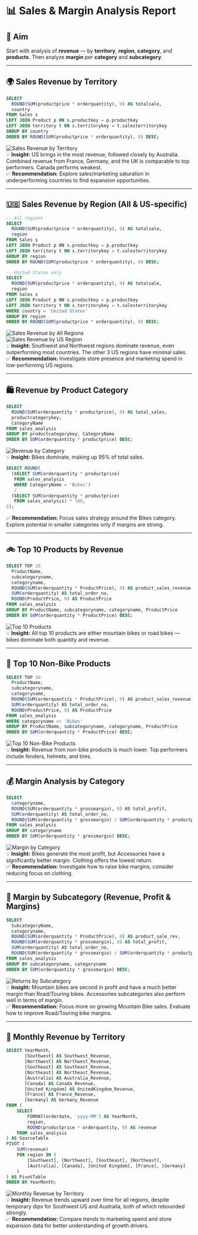 # 📊 Sales & Margin Analysis Report

## 🎯 Aim
Start with analysis of **revenue** — by **territory**, **region**, **category**, and **products**. Then analyze **margin** per **category** and **subcategory**.

---

## 🌍 Sales Revenue by Territory

```sql
SELECT 
  ROUND(SUM(productprice * orderquantity), 0) AS totalsale,
  country
FROM Sales s
LEFT JOIN Product p ON s.productkey = p.productkey
LEFT JOIN territory t ON s.territorykey = t.salesterritorykey
GROUP BY country
ORDER BY ROUND(SUM(productprice * orderquantity), 0) DESC;
```

![Sales Revenue by Territory](../Images/Sales_Revenue_by_Territory1.png)  
💡 **Insight:** US brings in the most revenue, followed closely by Australia. Combined revenue from France, Germany, and the UK is comparable to top performers. Canada performs weakest.  
✅ **Recommendation:** Explore sales/marketing saturation in underperforming countries to find expansion opportunities.

---

## 🇺🇸 Sales Revenue by Region (All & US-specific)

```sql
-- All regions
SELECT 
  ROUND(SUM(productprice * orderquantity), 0) AS totalsale,
  region
FROM Sales s
LEFT JOIN Product p ON s.productkey = p.productkey
LEFT JOIN territory t ON s.territorykey = t.salesterritorykey
GROUP BY region
ORDER BY ROUND(SUM(productprice * orderquantity), 0) DESC;
```

```sql
-- United States only
SELECT 
  ROUND(SUM(productprice * orderquantity), 0) AS totalsale,
  region
FROM Sales s
LEFT JOIN Product p ON s.productkey = p.productkey
LEFT JOIN territory t ON s.territorykey = t.salesterritorykey
WHERE country = 'United States'
GROUP BY region
ORDER BY ROUND(SUM(productprice * orderquantity), 0) DESC;
```

![Sales Revenue by All Regions](../Images/Sales_Revenue_by_All_Regions.png)  
![Sales Revenue by US Region](../Images/Sales_Revenue_by_US_Region.png)  
💡 **Insight:** Southwest and Northwest regions dominate revenue, even outperforming most countries. The other 3 US regions have minimal sales.  
✅ **Recommendation:** Investigate store presence and marketing spend in low-performing US regions.

---

## 🛍 Revenue by Product Category

```sql
SELECT 
  ROUND(SUM(orderquantity * productprice), 0) AS total_sales,
  productcategorykey,
  CategoryName
FROM sales_analysis
GROUP BY productcategorykey, CategoryName
ORDER BY SUM(orderquantity * productprice) DESC;
```

![Revenue by Category](../Images/Revenue_by_Category.png)  
💡 **Insight:** Bikes dominate, making up 95% of total sales.

```sql
SELECT ROUND(
  (SELECT SUM(orderquantity * productprice)
   FROM sales_analysis
   WHERE CategoryName = 'Bikes') 
   / 
  (SELECT SUM(orderquantity * productprice)
   FROM sales_analysis) * 100, 
2);
```

✅ **Recommendation:** Focus sales strategy around the Bikes category. Explore potential in smaller categories only if margins are strong.

---

## 🚲 Top 10 Products by Revenue

```sql
SELECT TOP 10 
  ProductName,
  subcategoryname,
  categoryname,
  ROUND(SUM(orderquantity * ProductPrice), 0) AS product_sales_revenue,
  SUM(orderquantity) AS total_order_no,
  ROUND(ProductPrice, 0) AS ProductPrice
FROM sales_analysis
GROUP BY ProductName, subcategoryname, categoryname, ProductPrice
ORDER BY SUM(orderquantity * ProductPrice) DESC;
```

![Top 10 Products](../Images/Top_10_Products.png)  
💡 **Insight:** All top 10 products are either mountain bikes or road bikes — bikes dominate both quantity and revenue.

---

## 🧢 Top 10 Non-Bike Products

```sql
SELECT TOP 10 
  ProductName,
  subcategoryname,
  categoryname,
  ROUND(SUM(orderquantity * ProductPrice), 0) AS product_sales_revenue,
  SUM(orderquantity) AS total_order_no,
  ROUND(ProductPrice, 0) AS ProductPrice
FROM sales_analysis
WHERE categoryname <> 'Bikes'
GROUP BY ProductName, subcategoryname, categoryname, ProductPrice
ORDER BY SUM(orderquantity * ProductPrice) DESC;
```

![Top 10 Non-Bike Products](../Images/Top_10_non-bike_Products.png)  
💡 **Insight:** Revenue from non-bike products is much lower. Top performers include fenders, helmets, and tires.

---

## 💰 Margin Analysis by Category

```sql
SELECT 
  categoryname,
  ROUND(SUM(orderquantity * grossmargin), 0) AS total_profit,
  SUM(orderquantity) AS total_order_no,
  ROUND(SUM(orderquantity * grossmargin) / SUM(orderquantity * productprice), 2) * 100 AS 'margin%'
FROM sales_analysis
GROUP BY categoryname
ORDER BY SUM(orderquantity * grossmargin) DESC;
```

![Margin by Category](../Images/Margin_by_Category.png)  
💡 **Insight:** Bikes generate the most profit, but Accessories have a significantly better margin. Clothing offers the lowest return.  
✅ **Recommendation:** Investigate how to raise bike margins; consider reducing focus on clothing.

---

## 🧩 Margin by Subcategory (Revenue, Profit & Margins)

```sql
SELECT 
  SubcategoryName,
  categoryname,
  ROUND(SUM(orderquantity * ProductPrice), 0) AS product_sale_rev,
  ROUND(SUM(orderquantity * grossmargin), 0) AS total_profit,
  SUM(orderquantity) AS total_order_no,
  ROUND(SUM(orderquantity * grossmargin) / SUM(orderquantity * productprice), 2) * 100 AS 'margin%'
FROM sales_analysis
GROUP BY subcategoryname, categoryname
ORDER BY SUM(orderquantity * grossmargin) DESC;
```

![Returns by Subcategory](../Images/Returns_by_Subcategory.png)  
💡 **Insight:** Mountain bikes are second in profit and have a much better margin than Road/Touring bikes. Accessories subcategories also perform well in terms of margin.  
✅ **Recommendation:** Focus more on growing Mountain Bike sales. Evaluate how to improve Road/Touring bike margins.

---

## 📆 Monthly Revenue by Territory

```sql
SELECT YearMonth,
       [Southwest] AS Southwest_Revenue,
       [Northwest] AS Northwest_Revenue,
       [Southeast] AS Southeast_Revenue,
       [Northeast] AS Northeast_Revenue,
       [Australia] AS Australia_Revenue,
       [Canada] AS Canada_Revenue,
       [United Kingdom] AS UnitedKingdom_Revenue,
       [France] AS France_Revenue,
       [Germany] AS Germany_Revenue
FROM (
    SELECT 
        FORMAT(orderdate, 'yyyy-MM') AS YearMonth,
        region,
        ROUND(productprice * orderquantity, 0) AS revenue
    FROM sales_analysis
) AS SourceTable
PIVOT (
    SUM(revenue)
    FOR region IN (
        [Southwest], [Northwest], [Southeast], [Northeast],
        [Australia], [Canada], [United Kingdom], [France], [Germany]
    )
) AS PivotTable
ORDER BY YearMonth;
```

![Monthly Revenue by Territory](../Images/Revenue_by_month_by_category.png)  
💡 **Insight:** Revenue trends upward over time for all regions, despite temporary dips for Southwest US and Australia, both of which rebounded strongly.  
✅ **Recommendation:** Compare trends to marketing spend and store expansion data for better understanding of growth drivers.

